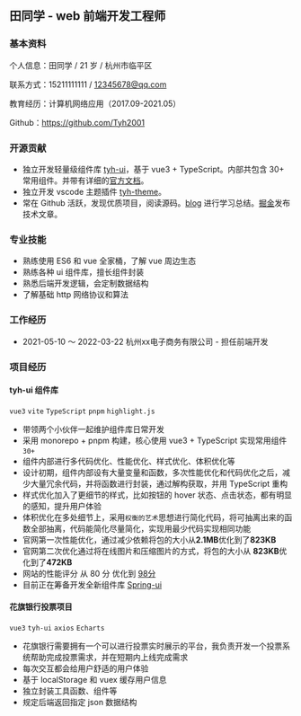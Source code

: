 ## 田同学 - web 前端开发工程师

### 基本资料

个人信息：田同学 / 21 岁 / 杭州市临平区

联系方式：15211111111 / 12345678@qq.com

教育经历：计算机网络应用（2017.09-2021.05）

Github：https://github.com/Tyh2001

### 开源贡献

- 独立开发轻量级组件库 [tyh-ui](https://github.com/Tyh2001/tyh-ui)，基于 vue3 + TypeScript。内部共包含 30+ 常用组件。并带有详细的[官方文档](https://tianyuhao.cn/v3)。
- 独立开发 vscode 主题插件 [tyh-theme](https://github.com/Tyh2001/tyh-theme-vscode)。
- 常在 Github 活跃，发现优质项目，阅读源码。[blog](https://tianyuhao.cn/blog) 进行学习总结。[掘金](https://juejin.cn/user/2243446742456888)发布技术文章。

### 专业技能

- 熟练使用 ES6 和 vue 全家桶，了解 vue 周边生态
- 熟练各种 ui 组件库，擅长组件封装
- 熟悉后端开发逻辑，会定制数据结构
- 了解基础 http 网络协议和算法

### 工作经历

- 2021-05-10 ～ 2022-03-22 杭州xx电子商务有限公司 - 担任前端开发

### 项目经历

#### tyh-ui 组件库

`vue3` `vite` `TypeScript` `pnpm` `highlight.js`

- 带领两个小伙伴一起维护组件库日常开发
- 采用 monorepo + pnpm 构建，核心使用 vue3 + TypeScript 实现常用组件 `30+`
- 组件内部进行多代码优化、性能优化、样式优化、体积优化等
- 设计初期，组件内部设有大量变量和函数，多次性能优化和代码优化之后，减少大量冗余代码，并将函数进行封装，通过解构获取，并用 TypeScript 重构
- 样式优化加入了更细节的样式，比如按钮的 hover 状态、点击状态，都有明显的感知，提升用户体验
- 体积优化在多处细节上，采用`权衡的艺术`思想进行简化代码，将可抽离出来的函数全部抽离，代码能简化尽量简化，实现用最少代码实现相同功能
- 官网第一次性能优化，通过减少依赖将包的大小从**2.1MB**优化到了**823KB**
- 官网第二次优化通过将在线图片和压缩图片的方式，将包的大小从 **823KB**优化到了**472KB**
- 网站的性能评分 从 80 分 优化到 [98分](https://github.com/Tyh2001/tian-classmate/blob/master/assets/score-98.png?raw=true)
- 目前正在筹备开发全新组件库 [Spring-ui](https://github.com/Tyh2001/spring-ui)

#### 花旗银行投票项目

`vue3` `tyh-ui` `axios` `Echarts`

- 花旗银行需要拥有一个可以进行投票实时展示的平台，我负责开发一个投票系统帮助完成投票需求，并在短期内上线完成需求
- 每次交互都会给用户舒适的用户体验
- 基于 localStorage 和 vuex 缓存用户信息
- 独立封装工具函数、组件等
- 规定后端返回指定 json 数据结构
